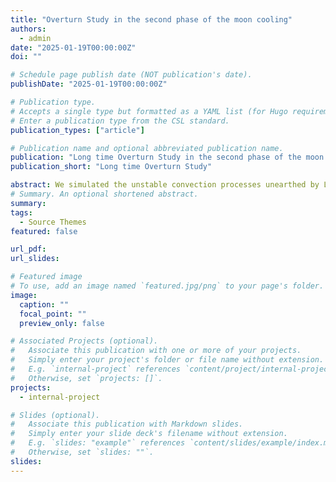 ```yaml
---
title: "Overturn Study in the second phase of the moon cooling"
authors:
  - admin
date: "2025-01-19T00:00:00Z"
doi: ""

# Schedule page publish date (NOT publication's date).
publishDate: "2025-01-19T00:00:00Z"

# Publication type.
# Accepts a single type but formatted as a YAML list (for Hugo requirements).
# Enter a publication type from the CSL standard.
publication_types: ["article"]

# Publication name and optional abbreviated publication name.
publication: "Long time Overturn Study in the second phase of the moon cooling using numerical and perturbated Boussinesq equations"
publication_short: "Long time Overturn Study"

abstract: We simulated the unstable convection processes unearthed by L.Collin in the second phase of the moon cooling using Dedalus. We unearthed a slow settling of the overturning circulation contradicting previous assumptions in the litterature and we justified that by a perturbation analysis of the governing equations. We also studied the consequences of the thermal profiles and the Raleigh in the strength of the overturning circulation.
# Summary. An optional shortened abstract.
summary:
tags:
  - Source Themes
featured: false

url_pdf:
url_slides:

# Featured image
# To use, add an image named `featured.jpg/png` to your page's folder.
image:
  caption: ""
  focal_point: ""
  preview_only: false

# Associated Projects (optional).
#   Associate this publication with one or more of your projects.
#   Simply enter your project's folder or file name without extension.
#   E.g. `internal-project` references `content/project/internal-project/index.md`.
#   Otherwise, set `projects: []`.
projects:
  - internal-project

# Slides (optional).
#   Associate this publication with Markdown slides.
#   Simply enter your slide deck's filename without extension.
#   E.g. `slides: "example"` references `content/slides/example/index.md`.
#   Otherwise, set `slides: ""`.
slides:
---
```


